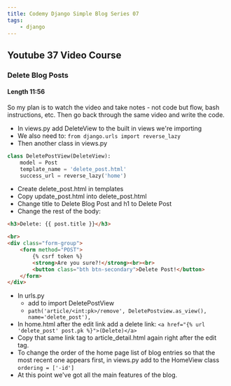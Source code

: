 ```yaml
---
title: Codemy Django Simple Blog Series 07
tags:
    - django
---
```


## Youtube 37 Video Course
### Delete Blog Posts
#### Length 11:56

So my plan is to watch the video and take notes - not code but flow, bash instructions, etc. Then go back through the same video and write the code.

- In views.py add DeleteView to the built in views we're importing
- We also need to: `from django.urls import reverse_lazy`
- Then another class in views.py
``` python
class DeletePostView(DeleteView):
	model = Post
	template_name = 'delete_post.html'
	success_url = reverse_lazy('home')
```
- Create delete_post.html in templates
- Copy update_post.html into delete_post.html
- Change title to Delete Blog Post and h1 to Delete Post
- Change the rest of the body:
``` html
<h3>Delete: {{ post.title }}</h3>

<br>
<div class="form-group">
	<form method="POST">
		{% csrf token %}
		<strong>Are you sure?!</strong><br><br>
		<button class="bth btn-secondary">Delete Post!</button>
	</form>
</div> 
```
- In urls.py
	- add to import DeletePostView
	- `path('article/<int:pk>/remove', DeletePostview.as_view(), name='delete_post'),`
- In home.html after the edit link add a delete link: `<a href="{% url 'delete_post' post.pk %}">(Delete)</a>`
- Copy that same link tag to article_detail.html again right after the edit tag.
- To change the order of the home page list of blog entries so that the most recent one appears first, in views.py add to the HomeView class `ordering = ['-id']`
- At this point we've got all the main features of the blog. 
